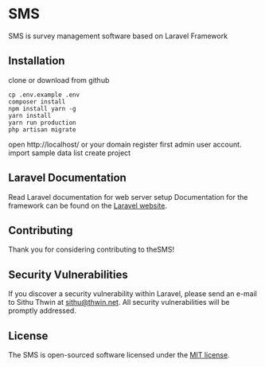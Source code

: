 # SMS

SMS is survey management software based on Laravel Framework

## Installation

clone or download from github

```
cp .env.example .env
composer install
npm install yarn -g
yarn install
yarn run production
php artisan migrate
```
open http://localhost/ or your domain
register first admin user account.
import sample data list
create project

## Laravel Documentation

Read Laravel documentation for web server setup
Documentation for the framework can be found on the [Laravel website](http://laravel.com/docs).

## Contributing

Thank you for considering contributing to theSMS!

## Security Vulnerabilities

If you discover a security vulnerability within Laravel, please send an e-mail to Sithu Thwin at sithu@thwin.net. All security vulnerabilities will be promptly addressed.

## License

The SMS is open-sourced software licensed under the [MIT license](http://opensource.org/licenses/MIT).
